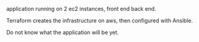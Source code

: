 application running on 2 ec2 instances, front end back end.

Terraform creates the infrastructure on aws, then configured with Ansible.

Do not know what the application will be yet.

